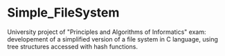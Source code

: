 # Simple_FileSystem
University project of "Principles and Algorithms of Informatics" exam: developement of a simplified version of a file system in C language, using tree structures accessed with hash functions.
